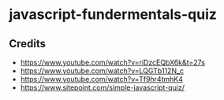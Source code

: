 # javascript-fundermentals-quiz


## Credits
* https://www.youtube.com/watch?v=riDzcEQbX6k&t=27s
* https://www.youtube.com/watch?v=LQGTb112N_c
* https://www.youtube.com/watch?v=Tf9hr4tmhK4
* https://www.sitepoint.com/simple-javascript-quiz/